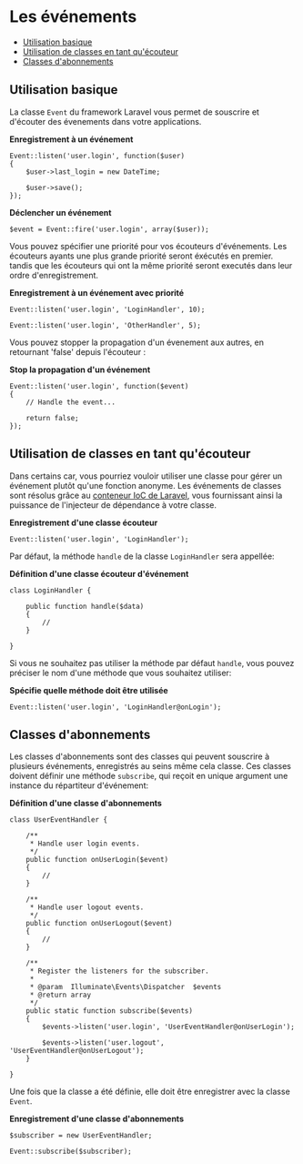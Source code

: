 # Les événements

- [Utilisation basique](#basic-usage)
- [Utilisation de classes en tant qu'écouteur](#using-classes-as-listeners)
- [Classes d'abonnements](#event-subscribers)

<a name="basic-usage"></a>
## Utilisation basique

La classe `Event` du framework Laravel vous permet de souscrire et d'écouter des évenements dans votre applications.

**Enregistrement à un événement**

	Event::listen('user.login', function($user)
	{
		$user->last_login = new DateTime;

		$user->save();
	});

**Déclencher un événement**

	$event = Event::fire('user.login', array($user));

Vous pouvez spécifier une priorité pour vos écouteurs d'événements. Les écouteurs ayants une plus grande priorité seront éxécutés en premier. tandis que les écouteurs qui ont la même priorité seront executés dans leur ordre d'enregistrement.

**Enregistrement à un événement avec priorité**

	Event::listen('user.login', 'LoginHandler', 10);

	Event::listen('user.login', 'OtherHandler', 5);

Vous pouvez stopper la propagation d'un évenement aux autres, en retournant 'false' depuis l'écouteur :

**Stop la propagation d'un événement**

	Event::listen('user.login', function($event)
	{
		// Handle the event...

		return false;
	});

<a name="using-classes-as-listeners"></a>
## Utilisation de classes en tant qu'écouteur

Dans certains car, vous pourriez vouloir utiliser une classe pour gérer un événement plutôt qu'une fonction anonyme. Les événements de classes sont résolus grâce au [conteneur IoC de Laravel](/docs/v4/doc/ioc), vous fournissant ainsi la puissance de l'injecteur de dépendance à votre classe.

**Enregistrement d'une classe écouteur**

	Event::listen('user.login', 'LoginHandler');

Par défaut, la méthode `handle` de la classe `LoginHandler` sera appellée:

**Définition d'une classe écouteur d'événement**

	class LoginHandler {

		public function handle($data)
		{
			//
		}

	}

Si vous ne souhaitez pas utiliser la méthode par défaut `handle`, vous pouvez préciser le nom d'une méthode que vous souhaitez utiliser:

**Spécifie quelle méthode doit être utilisée**

	Event::listen('user.login', 'LoginHandler@onLogin');

<a name="event-subscribers"></a>
## Classes d'abonnements

Les classes d'abonnements sont des classes qui peuvent souscrire à plusieurs événements, enregistrés au seins même cela classe. Ces classes doivent définir une méthode `subscribe`, qui reçoit en unique argument une instance du répartiteur d'événement:

**Définition d'une classe d'abonnements**

	class UserEventHandler {

		/**
		 * Handle user login events.
		 */
		public function onUserLogin($event)
		{
			//
		}

		/**
		 * Handle user logout events.
		 */
		public function onUserLogout($event)
		{
			//
		}

		/**
		 * Register the listeners for the subscriber.
		 *
		 * @param  Illuminate\Events\Dispatcher  $events
		 * @return array
		 */
		public static function subscribe($events)
		{
			$events->listen('user.login', 'UserEventHandler@onUserLogin');

			$events->listen('user.logout', 'UserEventHandler@onUserLogout');
		}

	}

Une fois que la classe a été définie, elle doit être enregistrer avec la classe `Event`.

**Enregistrement d'une classe d'abonnements**

	$subscriber = new UserEventHandler;

	Event::subscribe($subscriber);